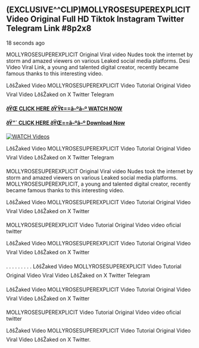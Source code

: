 ## (EXCLUSIVE^^CLIP)MOLLYROSESUPEREXPLICIT Video Original Full HD Tiktok Instagram Twitter Telegram Link #8p2x8

18 seconds ago

MOLLYROSESUPEREXPLICIT Original Viral video Nudes took the internet by storm and amazed viewers on various Leaked social media platforms. Desi Video Viral Link, a young and talented digital creator, recently became famous thanks to this interesting video.

LðšŽaked Video MOLLYROSESUPEREXPLICIT Video Tutorial Original Video Viral Video LðšŽaked on X Twitter Telegram

**[ðŸŒ CLICK HERE ðŸŸ¢==â–ºâ–º WATCH NOW](https://clips-mediaa.blogspot.com/2025/02/video-viral-download.html)**

**[ðŸ”´ CLICK HERE ðŸŒ==â–ºâ–º Download Now](https://clips-mediaa.blogspot.com/2025/02/video-viral-download.html)**

[![WATCH Videos](https://i.imgur.com/dJHk4Zq.gif)](https://clips-mediaa.blogspot.com/2025/02/video-viral-download.html)

LðšŽaked Video MOLLYROSESUPEREXPLICIT Video Tutorial Original Video Viral Video LðšŽaked on X Twitter Telegram

MOLLYROSESUPEREXPLICIT Original Viral video Nudes took the internet by storm and amazed viewers on various Leaked social media platforms. MOLLYROSESUPEREXPLICIT, a young and talented digital creator, recently became famous thanks to this interesting video.

LðšŽaked Video MOLLYROSESUPEREXPLICIT Video Tutorial Original Video Viral Video LðšŽaked on X Twitter

MOLLYROSESUPEREXPLICIT Video Tutorial Original Video video oficial twitter

LðšŽaked Video MOLLYROSESUPEREXPLICIT Video Tutorial Original Video Viral Video LðšŽaked on X Twitter

. . . . . . . . . LðšŽaked Video MOLLYROSESUPEREXPLICIT Video Tutorial Original Video Viral Video LðšŽaked on X Twitter Telegram

LðšŽaked Video MOLLYROSESUPEREXPLICIT Video Tutorial Original Video Viral Video LðšŽaked on X Twitter

MOLLYROSESUPEREXPLICIT Video Tutorial Original Video video oficial twitter

LðšŽaked Video MOLLYROSESUPEREXPLICIT Video Tutorial Original Video Viral Video LðšŽaked on X Twitter.